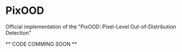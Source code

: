# PixOOD
Official implementation of the "PixOOD: Pixel-Level Out-of-Distribution Detection"

** CODE COMMING SOON **
